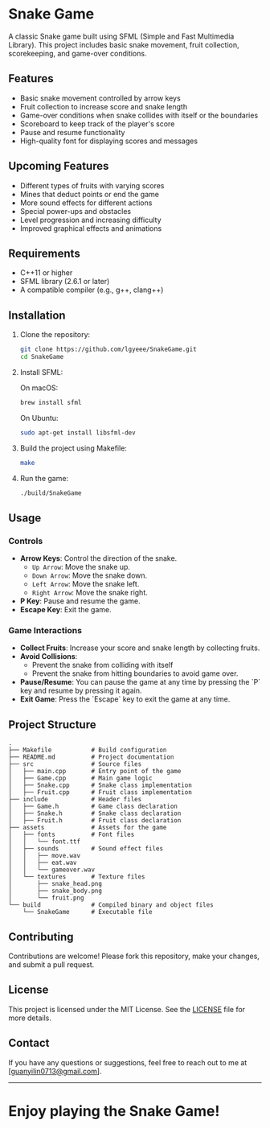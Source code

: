 # Snake Game

A classic Snake game built using SFML (Simple and Fast Multimedia Library). This project includes basic snake movement, fruit collection, scorekeeping, and game-over conditions.

## Features

- Basic snake movement controlled by arrow keys
- Fruit collection to increase score and snake length
- Game-over conditions when snake collides with itself or the boundaries
- Scoreboard to keep track of the player's score
- Pause and resume functionality
- High-quality font for displaying scores and messages

## Upcoming Features

- Different types of fruits with varying scores
- Mines that deduct points or end the game
- More sound effects for different actions
- Special power-ups and obstacles
- Level progression and increasing difficulty
- Improved graphical effects and animations

## Requirements

- C++11 or higher
- SFML library (2.6.1 or later)
- A compatible compiler (e.g., g++, clang++)

## Installation

1. Clone the repository:

   ```bash
   git clone https://github.com/lgyeee/SnakeGame.git
   cd SnakeGame
   ```

2. Install SFML:

   On macOS:
   ```bash
   brew install sfml
   ```

   On Ubuntu:
   ```bash
   sudo apt-get install libsfml-dev
   ```

3. Build the project using Makefile:

   ```bash
   make
   ```

4. Run the game:

   ```bash
   ./build/SnakeGame
   ```

## Usage

### Controls

- **Arrow Keys**: Control the direction of the snake.
  - `Up Arrow`: Move the snake up.
  - `Down Arrow`: Move the snake down.
  - `Left Arrow`: Move the snake left.
  - `Right Arrow`: Move the snake right.
- **P Key**: Pause and resume the game.
- **Escape Key**: Exit the game.

### Game Interactions

- **Collect Fruits**: Increase your score and snake length by collecting fruits.
- **Avoid Collisions**: 
    - Prevent the snake from colliding with itself 
    - Prevent the snake from hitting boundaries to avoid game over.
- **Pause/Resume**: You can pause the game at any time by pressing the \`P\` key and resume by pressing it again.
- **Exit Game**: Press the \`Escape\` key to exit the game at any time.

## Project Structure

```
.
├── Makefile           # Build configuration
├── README.md          # Project documentation
├── src                # Source files
│   ├── main.cpp       # Entry point of the game
│   ├── Game.cpp       # Main game logic
│   ├── Snake.cpp      # Snake class implementation
│   ├── Fruit.cpp      # Fruit class implementation
├── include            # Header files
│   ├── Game.h         # Game class declaration
│   ├── Snake.h        # Snake class declaration
│   ├── Fruit.h        # Fruit class declaration
├── assets             # Assets for the game
│   ├── fonts          # Font files
│   │   └── font.ttf
│   ├── sounds         # Sound effect files
│   │   ├── move.wav
│   │   ├── eat.wav
│   │   └── gameover.wav
│   └── textures       # Texture files
│       ├── snake_head.png
│       ├── snake_body.png
│       └── fruit.png
└── build              # Compiled binary and object files
    └── SnakeGame      # Executable file
```

## Contributing

Contributions are welcome! Please fork this repository, make your changes, and submit a pull request.

## License

This project is licensed under the MIT License. See the [LICENSE](LICENSE.txt) file for more details.

## Contact

If you have any questions or suggestions, feel free to reach out to me at  [guanyilin0713@gmail.com].

---

Enjoy playing the Snake Game!
=======
